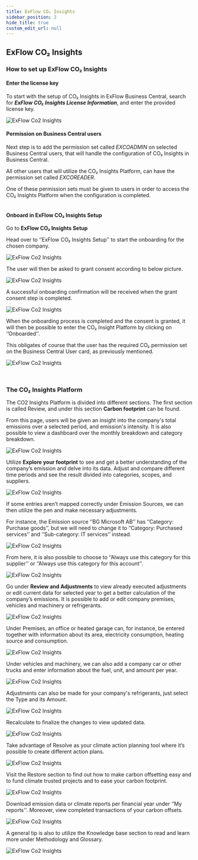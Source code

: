 ```yaml
---
title: ExFlow CO₂ Insights
sidebar_position: 2
hide_title: true
custom_edit_url: null
---
```


## ExFlow CO₂ Insights

### How to set up ExFlow CO₂ Insights 

#### Enter the license key

To start with the setup of CO₂ Insights in ExFlow Business Central, search for ***ExFlow CO₂ Insights License Information***, and enter the provided license key.
 
![ExFlow Co2 Insights](@site/static/img/media/co2-insight-license.png)<br/>


#### Permission on Business Central users
Next step is to add the permission set called *EXCOADMIN* on selected Business Central users, that will handle the configuration of CO₂ Insights in Business Central. 

All other users that will utilize the CO₂ Insights Platform, can have the permission set called *EXCOREADER*. 

One of these permission sets must be given to users in order to access the CO₂ Insights Platform when the configuration is completed.<br/><br/>


#### Onboard in ExFlow CO₂ Insights Setup
Go to **ExFlow CO₂ Insights Setup** 

Head over to ‘’ExFlow CO₂ Insights Setup’’ to start the onboarding for the chosen company. 

 
![ExFlow Co2 Insights](@site/static/img/media/co2-insight-017.png)<br/>

The user will then be asked to grant consent according to below picture.

 
![ExFlow Co2 Insights](@site/static/img/media/co2-insights-grant-consent.png) <br/>

A successful onboarding confirmation will be received when the grant consent step is completed.

 
![ExFlow Co2 Insights](@site/static/img/media/co2-insight-019.png)<br/>

When the onboarding process is completed and the consent is granted, it will then be possible to enter the CO₂ Insight Platform by clicking on ‘’Onboarded’’. 

This obligates of course that the user has the required CO₂ permission set on the Business Central User card, as previously mentioned.
 
  
![ExFlow Co2 Insights](@site/static/img/media/co2-insight-020.png)<br/>

<br/>

### The CO₂ Insights Platform

The CO2 Insights Platform is divided into different sections. The first section is called Review, and under this section **Carbon footprint** can be found.

From this page, users will be given an insight into the company's total emissions over a selected period, and emission's intensity. It is also possible to view a dashboard over the monthly breakdown and category breakdown. 

 
![ExFlow Co2 Insights](@site/static/img/media/co2-insight-021.png)<br/>



Utilize **Explore your footprint** to see and get a better understanding of the company’s emission and delve into its data. Adjust and compare different time periods and see the result divided into categories, scopes, and suppliers. 

 ![ExFlow Co2 Insights](@site/static/img/media/co2-insight-022.png)<br/>


If some entries aren’t mapped correctly under Emission Sources, we can then utilize the pen and make necessary adjustments. 

For instance, the Emission source ‘’BG Microsoft AB’’ has ‘’Category: Purchase goods’’,
but we will need to change it to ‘’Category: Purchased services’’ and ‘’Sub-category: IT services’’ instead. 

 
![ExFlow Co2 Insights](@site/static/img/media/co2-insight-023.png)<br/>


From here, it is also possible to choose to ‘’Always use this category for this supplier’’ or ‘’Always use this category for this account’’.

 
![ExFlow Co2 Insights](@site/static/img/media/co2-insight-024.png)<br/>


Go under **Review and Adjustments** to view already executed adjustments or edit current data for selected year to get a better calculation of the company’s emissions. It is possible to add or edit company premises, vehicles and machinery or refrigerants.

 
![ExFlow Co2 Insights](@site/static/img/media/co2-insight-025.png)<br/>


Under Premises, an office or heated garage can, for instance, be entered together with information about its area, electricity consumption, heating source and consumption.
 
![ExFlow Co2 Insights](@site/static/img/media/co2-insight-026.png)<br/>

Under vehicles and machinery, we can also add a company car or other trucks and enter information about the fuel, unit, and amount per year. 
 
![ExFlow Co2 Insights](@site/static/img/media/co2-insight-027.png)<br/>


Adjustments can also be made for your company's refrigerants, just select the Type and its Amount.

 
![ExFlow Co2 Insights](@site/static/img/media/co2-insight-028.png)<br/>


Recalculate to finalize the changes to view updated data.

 
![ExFlow Co2 Insights](@site/static/img/media/co2-insight-029.png)<br/>


Take advantage of Resolve as your climate action planning tool where it’s possible to create different action plans. 
 
![ExFlow Co2 Insights](@site/static/img/media/co2-insight-030.png)<br/>

Visit the Restore section to find out how to make carbon offsetting easy and to fund climate trusted projects and to ease your carbon footprint.

 
![ExFlow Co2 Insights](@site/static/img/media/co2-insight-031.png)<br/>

Download emission data or climate reports per financial year under ‘’My reports''. 
Moreover, view completed transactions of your carbon offsets.

 
![ExFlow Co2 Insights](@site/static/img/media/co2-insight-032.png)<br/>


A general tip is also to utilize the Knowledge base section to read and learn more under Methodology and Glossary.
 
![ExFlow Co2 Insights](@site/static/img/media/co2-insight-033.png)<br/>





